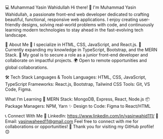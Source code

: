 💻 Muhammad Yasin Wahidullah
Hi there! 👋 I'm Muhammad Yasin Wahidullah, a passionate front-end web developer dedicated to crafting beautiful, functional, responsive web applications. I enjoy creating user-friendly designs, solving real-world problems with code, and continuously learning modern technologies to stay ahead in the fast-evolving tech landscape.

🚀 About Me
💼 I specialize in HTML, CSS, JavaScript, and React.js.
🌱 Currently expanding my knowledge in TypeScript, Bootstrap, and the MERN Stack.
🎯 My goal is to secure a role as a junior front-end developer and collaborate on impactful projects.
🌍 Open to remote opportunities and global collaborations.

🛠️ Tech Stack
Languages & Tools
Languages: HTML, CSS, JavaScript, TypeScript
Frameworks: React.js, Bootstrap, Tailwind CSS
Tools: Git, VS Code, Figma.

What I’m Learning
🚧 MERN Stack: MongoDB, Express, React, Node.js
📦 Package Managers: NPM, Yarn
✨ Design to Code: Figma to React/HTML


📞 Connect With Me
💼 LinkedIn: https://www.linkedin.com/in/yasinwahid111/
📧 Email: yasinwaheed11@gmail.com
Feel free to connect with me for collaborations or opportunities! 🚀
Thank you for visiting my GitHub profile! 😊
